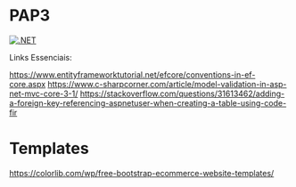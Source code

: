 # PAP3

[![.NET](https://github.com/Mastergs95/PAP3/actions/workflows/dotnet.yml/badge.svg?branch=master)](https://github.com/Mastergs95/PAP3/actions/workflows/dotnet.yml)

Links Essenciais:

https://www.entityframeworktutorial.net/efcore/conventions-in-ef-core.aspx
https://www.c-sharpcorner.com/article/model-validation-in-asp-net-mvc-core-3-1/
https://stackoverflow.com/questions/31613462/adding-a-foreign-key-referencing-aspnetuser-when-creating-a-table-using-code-fir

# Templates

https://colorlib.com/wp/free-bootstrap-ecommerce-website-templates/
